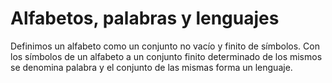 # Alfabetos, palabras y lenguajes
Definimos un alfabeto como un conjunto no vacío y finito de símbolos. Con los símbolos de un alfabeto a un conjunto finito determinado de los mismos se denomina palabra y el conjunto de las mismas forma un lenguaje.
